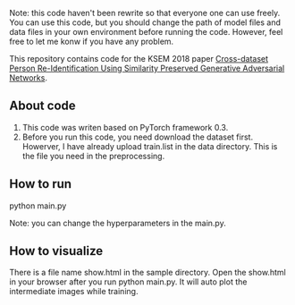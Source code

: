 Note: this code haven't been rewrite so that everyone one can use freely. You can use this code, but you should change the path of model files and data files in your own environment before running the code. However, feel free to let me konw if you have any problem.

This repository contains code for the KSEM 2018 paper [
Cross-dataset Person Re-Identification Using Similarity Preserved Generative Adversarial Networks](https://arxiv.org/abs/1806.04533).

## About code
1. This code was writen based on PyTorch framework 0.3.
2. Before you run this code, you need download the dataset first. Howerver, I have already upload train.list in the data directory. This is the file you need in the preprocessing.

## How to run

python main.py

Note: you can change the hyperparameters in the main.py.

## How to visualize

There is a file name show.html in the sample directory. Open the show.html in your browser after you run python main.py. It will auto plot the intermediate images while training.




